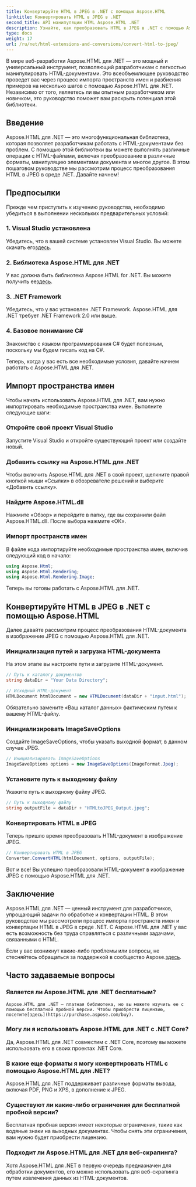 ```yaml
---
title: Конвертируйте HTML в JPEG в .NET с помощью Aspose.HTML
linktitle: Конвертировать HTML в JPEG в .NET
second_title: API манипуляции HTML Aspose.HTML .NET
description: Узнайте, как преобразовать HTML в JPEG в .NET с помощью Aspose.HTML для .NET. Пошаговое руководство по использованию возможностей Aspose.HTML для .NET.
type: docs
weight: 17
url: /ru/net/html-extensions-and-conversions/convert-html-to-jpeg/
---
```


В мире веб-разработки Aspose.HTML для .NET — это мощный и универсальный инструмент, позволяющий разработчикам с легкостью манипулировать HTML-документами. Это всеобъемлющее руководство проведет вас через процесс импорта пространств имен и разбиения примеров на несколько шагов с помощью Aspose.HTML для .NET. Независимо от того, являетесь ли вы опытным разработчиком или новичком, это руководство поможет вам раскрыть потенциал этой библиотеки.

## Введение

Aspose.HTML для .NET — это многофункциональная библиотека, которая позволяет разработчикам работать с HTML-документами без проблем. С помощью этой библиотеки вы можете выполнять различные операции с HTML-файлами, включая преобразование в различные форматы, манипуляцию элементами документа и многое другое. В этом пошаговом руководстве мы рассмотрим процесс преобразования HTML в JPEG в среде .NET. Давайте начнем!

## Предпосылки

Прежде чем приступить к изучению руководства, необходимо убедиться в выполнении нескольких предварительных условий:

### 1. Visual Studio установлена
 Убедитесь, что в вашей системе установлен Visual Studio. Вы можете скачать его[здесь](https://visualstudio.microsoft.com/downloads/).

### 2. Библиотека Aspose.HTML для .NET
 У вас должна быть библиотека Aspose.HTML for .NET. Вы можете получить ее[здесь](https://releases.aspose.com/html/net/).

### 3. .NET Framework
Убедитесь, что у вас установлен .NET Framework. Aspose.HTML для .NET требует .NET Framework 2.0 или выше.

### 4. Базовое понимание C#
Знакомство с языком программирования C# будет полезным, поскольку мы будем писать код на C#.

Теперь, когда у вас есть все необходимые условия, давайте начнем работать с Aspose.HTML для .NET.

## Импорт пространства имен

Чтобы начать использовать Aspose.HTML для .NET, вам нужно импортировать необходимые пространства имен. Выполните следующие шаги:

### Откройте свой проект Visual Studio

Запустите Visual Studio и откройте существующий проект или создайте новый.

### Добавить ссылку на Aspose.HTML для .NET

Чтобы включить Aspose.HTML для .NET в свой проект, щелкните правой кнопкой мыши «Ссылки» в обозревателе решений и выберите «Добавить ссылку».

### Найдите Aspose.HTML.dll

Нажмите «Обзор» и перейдите в папку, где вы сохранили файл Aspose.HTML.dll. После выбора нажмите «ОК».

### Импорт пространств имен

В файле кода импортируйте необходимые пространства имен, включив следующий код в начало:

```csharp
using Aspose.Html;
using Aspose.Html.Rendering;
using Aspose.Html.Rendering.Image;
```

Теперь вы готовы работать с Aspose.HTML для .NET.

## Конвертируйте HTML в JPEG в .NET с помощью Aspose.HTML

Далее давайте рассмотрим процесс преобразования HTML-документа в изображение JPEG с помощью Aspose.HTML для .NET.

### Инициализация путей и загрузка HTML-документа

На этом этапе вы настроите пути и загрузите HTML-документ.

```csharp
// Путь к каталогу документов
string dataDir = "Your Data Directory";

// Исходный HTML-документ
HTMLDocument htmlDocument = new HTMLDocument(dataDir + "input.html");
```

Обязательно замените «Ваш каталог данных» фактическим путем к вашему HTML-файлу.

### Инициализировать ImageSaveOptions

Создайте ImageSaveOptions, чтобы указать выходной формат, в данном случае JPEG.

```csharp
// Инициализировать ImageSaveOptions
ImageSaveOptions options = new ImageSaveOptions(ImageFormat.Jpeg);
```

### Установите путь к выходному файлу

Укажите путь к выходному файлу JPEG.

```csharp
// Путь к выходному файлу
string outputFile = dataDir + "HTMLtoJPEG_Output.jpeg";
```

### Конвертировать HTML в JPEG

Теперь пришло время преобразовать HTML-документ в изображение JPEG.

```csharp
// Конвертировать HTML в JPEG
Converter.ConvertHTML(htmlDocument, options, outputFile);
```

Вот и все! Вы успешно преобразовали HTML-документ в изображение JPEG с помощью Aspose.HTML для .NET.

## Заключение

Aspose.HTML для .NET — ценный инструмент для разработчиков, упрощающий задачи по обработке и конвертации HTML. В этом руководстве мы рассмотрели процесс импорта пространств имен и конвертации HTML в JPEG в среде .NET. С Aspose.HTML для .NET у вас есть возможность без труда справляться с различными задачами, связанными с HTML.

 Если у вас возникнут какие-либо проблемы или вопросы, не стесняйтесь обращаться за поддержкой в сообщество Aspose.[здесь](https://forum.aspose.com/).

## Часто задаваемые вопросы

### Является ли Aspose.HTML для .NET бесплатным?
    Aspose.HTML для .NET — платная библиотека, но вы можете изучить ее с помощью бесплатной пробной версии. Чтобы приобрести лицензию, посетите[здесь](https://purchase.aspose.com/buy).

### Могу ли я использовать Aspose.HTML для .NET с .NET Core?
   Да, Aspose.HTML для .NET совместим с .NET Core, поэтому вы можете использовать его в своих проектах .NET Core.

### В какие еще форматы я могу конвертировать HTML с помощью Aspose.HTML для .NET?
   Aspose.HTML для .NET поддерживает различные форматы вывода, включая PDF, PNG и XPS, в дополнение к JPEG.

### Существуют ли какие-либо ограничения для бесплатной пробной версии?
   Бесплатная пробная версия имеет некоторые ограничения, такие как водяные знаки на выходных документах. Чтобы снять эти ограничения, вам нужно будет приобрести лицензию.

### Подходит ли Aspose.HTML для .NET для веб-скрапинга?
   Хотя Aspose.HTML для .NET в первую очередь предназначен для обработки документов, его можно использовать для веб-скрапинга путем извлечения данных из HTML-документов.